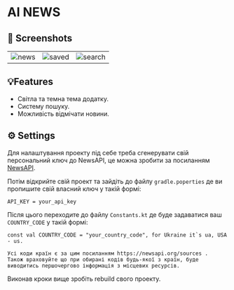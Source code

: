

# AI NEWS


## 📸 Screenshots
||||
|---|---|---|
| ![news](/screenshots/news.png) | ![saved](/screenshots/saved.png) | ![search](/screenshots/search.png) |

## 💡Features

- Світла та темна тема додатку.
- Систему пошуку.
- Можливість відмічати новини.

## ⚙️ Settings

Для налаштування проекту під себе треба сгенерувати свій персональний ключ до NewsAPI, це можна зробити за посиланням [NewsAPI](https://newsapi.org/).

Потім відкрийте свій проект та зайдіть до файлу `gradle.poperties` де ви пропишите свій власний ключ у такій формі:
```
API_KEY = your_api_key
```
Після цього переходите до файлу `Constants.kt` де буде задаватися ваш `COUNTRY_CODE` у такій формі:
```
const val COUNTRY_CODE = "your_country_code", for Ukraine it`s ua, USA - us.

Усі коди країн є за цим посиланням https://newsapi.org/sources .
Також враховуйте що при обирані кодів будь-якої з країн, буде виводитись першочергово інформація з місцевих ресурсів.
```
Виконав кроки вище зробіть rebuild свого проекту.
